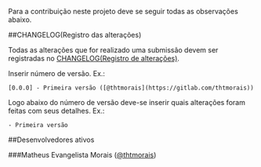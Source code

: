 Para a contribuição neste projeto deve se seguir todas as observações abaixo.

##CHANGELOG(Registro das alterações)

Todas as alterações que for realizado uma submissão devem ser registradas no [CHANGELOG(Registro de alterações)](./CHANGELOG.md).

Inserir número de versão. Ex.:

    [0.0.0] - Primeira versão ([@thtmorais](https://gitlab.com/thtmorais))

Logo abaixo do número de versão deve-se inserir quais alterações foram feitas com seus detalhes. Ex.:

    - Primeira versão

##Desenvolvedores ativos

###Matheus Evangelista Morais ([@thtmorais](https://gitlab.com/thtmorais))
